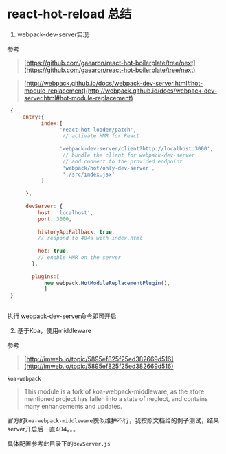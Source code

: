 react-hot-reload 总结
=====

1. webpack-dev-server实现

参考 
>    [https://github.com/gaearon/react-hot-boilerplate/tree/next](https://github.com/gaearon/react-hot-boilerplate/tree/next)

>    [http://webpack.github.io/docs/webpack-dev-server.html#hot-module-replacement](http://webpack.github.io/docs/webpack-dev-server.html#hot-module-replacement)

```js
 {
     entry:{
           index:[
                 'react-hot-loader/patch',
                  // activate HMR for React
                                  
                 'webpack-dev-server/client?http://localhost:3000',
                  // bundle the client for webpack-dev-server
                  // and connect to the provided endpoint                               
                  'webpack/hot/only-dev-server',
                  './src/index.jsx'
           ]
            
      },
      
      devServer: {
          host: 'localhost',
          port: 3000,
      
          historyApiFallback: true,
          // respond to 404s with index.html
      
          hot: true,
          // enable HMR on the server
        },
        
        plugins:[ 
            new webpack.HotModuleReplacementPlugin(),
            ]
 }
 

```

执行 webpack-dev-server命令即可开启


2. 基于Koa，使用middleware

参考

>[http://imweb.io/topic/5895ef825f25ed382669d516](http://imweb.io/topic/5895ef825f25ed382669d516)

`koa-webpack`

>This module is a fork of koa-webpack-middleware, as the afore mentioned project has fallen into a state of neglect, and contains many enhancements and updates.

官方的`koa-webpack-middleware`貌似维护不行，我按照文档给的例子测试，结果server开启后一直404。。。

具体配置参考此目录下的`devServer.js`